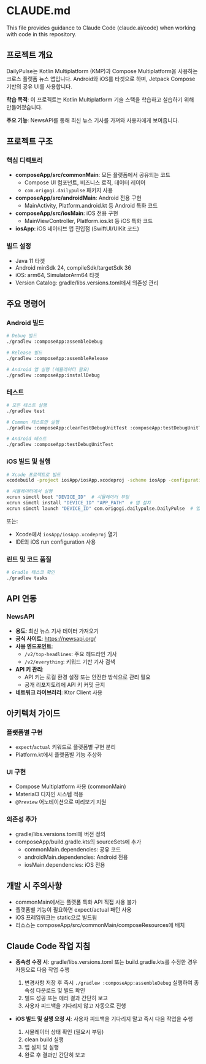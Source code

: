 # CLAUDE.md

This file provides guidance to Claude Code (claude.ai/code) when working with code in this repository.

## 프로젝트 개요
DailyPulse는 Kotlin Multiplatform (KMP)과 Compose Multiplatform을 사용하는 크로스 플랫폼 뉴스 앱입니다. Android와 iOS를 타겟으로 하며, Jetpack Compose 기반의 공유 UI를 사용합니다.

**학습 목적**: 이 프로젝트는 Kotlin Multiplatform 기술 스택을 학습하고 실습하기 위해 만들어졌습니다.

**주요 기능**: NewsAPI를 통해 최신 뉴스 기사를 가져와 사용자에게 보여줍니다.

## 프로젝트 구조

### 핵심 디렉토리
- **composeApp/src/commonMain**: 모든 플랫폼에서 공유되는 코드
  - Compose UI 컴포넌트, 비즈니스 로직, 데이터 레이어
  - `com.origogi.dailypulse` 패키지 사용
- **composeApp/src/androidMain**: Android 전용 구현
  - MainActivity, Platform.android.kt 등 Android 특화 코드
- **composeApp/src/iosMain**: iOS 전용 구현
  - MainViewController, Platform.ios.kt 등 iOS 특화 코드
- **iosApp**: iOS 네이티브 앱 진입점 (SwiftUI/UIKit 코드)

### 빌드 설정
- Java 11 타겟
- Android minSdk 24, compileSdk/targetSdk 36
- iOS: arm64, SimulatorArm64 타겟
- Version Catalog: gradle/libs.versions.toml에서 의존성 관리

## 주요 명령어

### Android 빌드
```bash
# Debug 빌드
./gradlew :composeApp:assembleDebug

# Release 빌드
./gradlew :composeApp:assembleRelease

# Android 앱 실행 (에뮬레이터 필요)
./gradlew :composeApp:installDebug
```

### 테스트
```bash
# 모든 테스트 실행
./gradlew test

# Common 테스트만 실행
./gradlew :composeApp:cleanTestDebugUnitTest :composeApp:testDebugUnitTest

# Android 테스트
./gradlew :composeApp:testDebugUnitTest
```

### iOS 빌드 및 실행
```bash
# Xcode 프로젝트로 빌드
xcodebuild -project iosApp/iosApp.xcodeproj -scheme iosApp -configuration Debug -destination 'platform=iOS Simulator,name=iPhone 16 Pro' build

# 시뮬레이터에서 실행
xcrun simctl boot "DEVICE_ID"  # 시뮬레이터 부팅
xcrun simctl install "DEVICE_ID" "APP_PATH"  # 앱 설치
xcrun simctl launch "DEVICE_ID" com.origogi.dailypulse.DailyPulse  # 앱 실행
```

또는:
- Xcode에서 `iosApp/iosApp.xcodeproj` 열기
- IDE의 iOS run configuration 사용

### 린트 및 코드 품질
```bash
# Gradle 태스크 확인
./gradlew tasks
```

## API 연동

### NewsAPI
- **용도**: 최신 뉴스 기사 데이터 가져오기
- **공식 사이트**: https://newsapi.org/
- **사용 엔드포인트**:
  - `/v2/top-headlines`: 주요 헤드라인 기사
  - `/v2/everything`: 키워드 기반 기사 검색
- **API 키 관리**:
  - API 키는 로컬 환경 설정 또는 안전한 방식으로 관리 필요
  - 공개 리포지토리에 API 키 커밋 금지
- **네트워크 라이브러리**: Ktor Client 사용

## 아키텍처 가이드

### 플랫폼별 구현
- `expect`/`actual` 키워드로 플랫폼별 구현 분리
- Platform.kt에서 플랫폼별 기능 추상화

### UI 구현
- Compose Multiplatform 사용 (commonMain)
- Material3 디자인 시스템 적용
- `@Preview` 어노테이션으로 미리보기 지원

### 의존성 추가
- gradle/libs.versions.toml에 버전 정의
- composeApp/build.gradle.kts의 sourceSets에 추가
  - commonMain.dependencies: 공유 코드
  - androidMain.dependencies: Android 전용
  - iosMain.dependencies: iOS 전용

## 개발 시 주의사항
- commonMain에서는 플랫폼 특화 API 직접 사용 불가
- 플랫폼별 기능이 필요하면 expect/actual 패턴 사용
- iOS 프레임워크는 static으로 빌드됨
- 리소스는 composeApp/src/commonMain/composeResources에 배치

## Claude Code 작업 지침
- **종속성 수정 시**: gradle/libs.versions.toml 또는 build.gradle.kts를 수정한 경우 자동으로 다음 작업 수행
  1. 변경사항 저장 후 즉시 `./gradlew :composeApp:assembleDebug` 실행하여 종속성 다운로드 및 빌드 확인
  2. 빌드 성공 또는 에러 결과 간단히 보고
  3. 사용자 피드백을 기다리지 않고 자동으로 진행

- **iOS 빌드 및 실행 요청 시**: 사용자 피드백을 기다리지 말고 즉시 다음 작업을 수행
  1. 시뮬레이터 상태 확인 (필요시 부팅)
  2. clean build 실행
  3. 앱 설치 및 실행
  4. 완료 후 결과만 간단히 보고